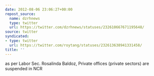 ```yaml
---
date: 2012-08-06 23:06:27+00:00
repost_source:
  name: dzrhnews
  type: twitter
  url: https://twitter.com/dzrhnews/statuses/232610667671195648/
source: twitter
syndicated:
- type: twitter
  url: https://twitter.com/roytang/statuses/232613638941331458/
title: ''
---
```


as per Labor Sec. Rosalinda Baldoz, Private offices (private sectors) are suspended in NCR